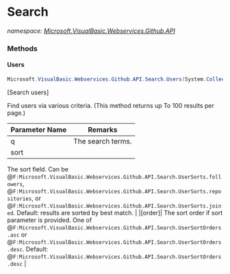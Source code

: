 ﻿# Search
_namespace: [Microsoft.VisualBasic.Webservices.Github.API](./index.md)_





### Methods

#### Users
```csharp
Microsoft.VisualBasic.Webservices.Github.API.Search.Users(System.Collections.Specialized.NameValueCollection,Microsoft.VisualBasic.Webservices.Github.API.Search.UserSorts,Microsoft.VisualBasic.Webservices.Github.API.Search.UserSortOrders)
```
[Search users]

 Find users via various criteria. (This method returns up To 100 results per page.)

|Parameter Name|Remarks|
|--------------|-------|
|q|The search terms.|
|sort|
 The sort field. Can be @``F:Microsoft.VisualBasic.Webservices.Github.API.Search.UserSorts.followers``, @``F:Microsoft.VisualBasic.Webservices.Github.API.Search.UserSorts.repositories``, 
 or @``F:Microsoft.VisualBasic.Webservices.Github.API.Search.UserSorts.joined``. Default: results are sorted by best match.
 |
|[order]|
 The sort order if sort parameter is provided. One of @``F:Microsoft.VisualBasic.Webservices.Github.API.Search.UserSortOrders.asc`` or 
 @``F:Microsoft.VisualBasic.Webservices.Github.API.Search.UserSortOrders.desc``. Default: @``F:Microsoft.VisualBasic.Webservices.Github.API.Search.UserSortOrders.desc``
 |



